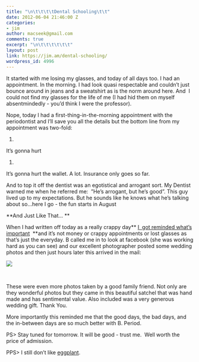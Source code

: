 ```yaml
---
title: "\n\t\t\t\tDental Schooling\t\t"
date: 2012-06-04 21:46:00 Z
categories:
- jim
author: macseek@gmail.com
comments: true
excerpt: "\n\t\t\t\t\t\t"
layout: post
link: https://jim.am/dental-schooling/
wordpress_id: 4996
---
```


It started with me losing my glasses, and today of all days too. I had an appointment. In the morning. I had look quasi respectable and couldn’t just bounce around in jeans and a sweatshirt as is the norm around here. And  I could not find my glasses for the life of me (I had hid them on myself absentmindedly - you’d think I were the professor).




Nope, today I had a first-thing-in-the-morning appointment with the periodontist and I’ll save you all the details but the bottom line from my appointment was two-fold:






  1. 



It’s gonna hurt






  1. 



It’s gonna hurt the wallet. A lot. Insurance only goes so far.




And to top it off the dentist was an egotistical and arrogant sort. My Dentist warned me when he referred me:  ”He’s arrogant, but he’s good”. This guy lived up to my expectations. But he sounds like he knows what he’s talking about so…here I go - the fun starts in August




**And Just Like That… **




When I had written off today as a really crappy day** [I  got reminded what’s important](http://jim.am/3-months/)  **and it’s not money or crappy appointments or lost glasses as that’s just the everyday. B called me in to look at facebook (she was working hard as you can see) and our excellent photographer posted some wedding photos and then just hours later this arrived in the mail:




[![](http://jim.am/images/2012/06/wallet.png)](http://jim.am/dental-schooling/wallet/)




 




These were even more photos taken by a good family friend. Not only are they wonderful photos but they came in this beautiful satchel that was hand made and has sentimental value. Also included was a very generous wedding gift. Thank You.




More importantly this reminded me that the good days, the bad days, and the in-between days are so much better with B. Period.




PS> Stay tuned for tomorrow. It will be good - trust me.  Well worth the price of admission.




PPS> I still don’t like [eggplant](http://jim.am/the-hot-water-heater-fund/).


		
